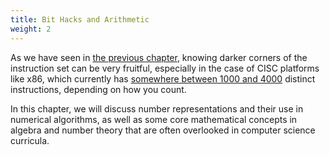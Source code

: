 ```yaml
---
title: Bit Hacks and Arithmetic
weight: 2
---
```


As we have seen in [the previous chapter](../analyzing-performance/gcd), knowing darker corners of the instruction set can be very fruitful, especially in the case of CISC platforms like x86, which currently has [somewhere between 1000 and 4000](https://stefanheule.com/blog/how-many-x86-64-instructions-are-there-anyway/) distinct instructions, depending on how you count.

In this chapter, we will discuss number representations and their use in numerical algorithms, as well as some core mathematical concepts in algebra and number theory that are often overlooked in computer science curricula.
